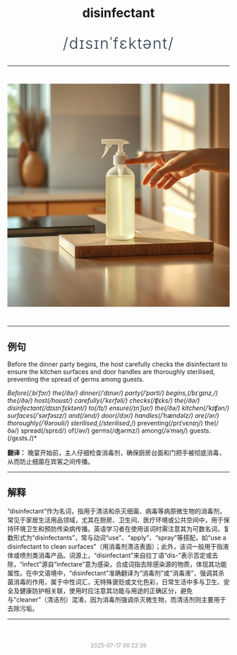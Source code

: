 <div align="center">

# disinfectant

<div style="margin: 30px 0;">
<h1 style="font-size: 2.5em; font-weight: 300; letter-spacing: 2px; margin: 0; color: #2c3e50;">
/dɪsɪnˈfɛktənt/
</h1>
</div>

</div>

---

<div align="center" style="margin: 40px 0;">

![disinfectant](images/disinfectant.png)

</div>

---

## 例句

Before the dinner party begins, the host carefully checks the disinfectant to ensure the kitchen surfaces and door handles are thoroughly sterilised, preventing the spread of germs among guests.

*Before(/ˌbiˈfɔr/) the(/ðə/) dinner(/ˈdɪnər/) party(/ˈpɑrti/) begins,(/bɪˈgɪnz,/) the(/ðə/) host(/hoʊst/) carefully(/ˈkɛrfəli/) checks(/ʧɛks/) the(/ðə/) disinfectant(/dɪsɪnˈfɛktənt/) to(/tɪ/) ensure(/ɪnˈʃʊr/) the(/ðə/) kitchen(/ˈkɪʧən/) surfaces(/ˈsərfəsɪz/) and(/ənd/) door(/dɔr/) handles(/ˈhændəlz/) are(/ər/) thoroughly(/ˈθəroʊli/) sterilised,(/sterilised*,/) preventing(/prɪˈvɛnɪŋ/) the(/ðə/) spread(/sprɛd/) of(/əv/) germs(/ʤərmz/) among(/əˈməŋ/) guests.(/gɛsts./)*

**翻译：** 晚宴开始前，主人仔细检查消毒剂，确保厨房台面和门把手被彻底消毒，从而防止细菌在宾客之间传播。

---

## 解释

“disinfectant”作为名词，指用于清洁和杀灭细菌、病毒等病原微生物的消毒剂，常见于家居生活用品领域，尤其在厨房、卫生间、医疗环境或公共空间中，用于保持环境卫生和预防传染病传播。英语学习者在使用该词时需注意其为可数名词，复数形式为“disinfectants”，常与动词“use”、“apply”、“spray”等搭配，如“use a disinfectant to clean surfaces”（用消毒剂清洁表面）；此外，该词一般用于指液体或喷剂类消毒产品。词源上，“disinfectant”来自拉丁语“dis-”表示否定或去除，“infect”源自“infectare”意为感染，合成词指去除感染源的物质，体现其功能属性。在中文语境中，“disinfectant”准确翻译为“消毒剂”或“消毒液”，强调其杀菌消毒的作用，属于中性词汇，无特殊褒贬或文化色彩，日常生活中多与卫生、安全及健康防护相关联，使用时应注意其功能与用途的正确区分，避免与“cleaner”（清洁剂）混淆，因为消毒剂强调杀灭微生物，而清洁剂则主要用于去除污垢。


---

<div align="center" style="margin-top: 50px;">
<small style="color: #999; font-size: 0.9em;">2025-07-17 06:22:39</small>
</div>
